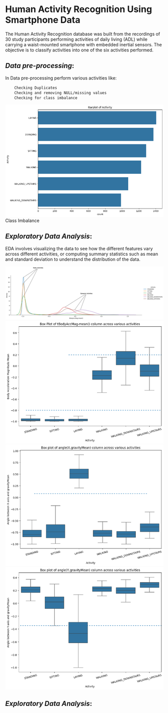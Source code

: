 # **Human Activity Recognition Using Smartphone Data**

 The Human Activity Recognition database was built from the recordings of 30 study participants performing activities of daily living (ADL) while carrying a waist-mounted smartphone with embedded inertial sensors. The objective is to classify activities into one of the six activities performed.

 ## ***Data pre-processing***:

 In Data pre-processing perform various activities like:

        Checking Duplicates
        Checking and removing NULL/missing values
        Checking for class imbalance
![Class Imbalance ](<Plot Images/BarPlotActivity.png>)
Class Imbalance 
 
 
## ***Exploratory Data Analysis***:

EDA involves visualizing the data to see how the different features vary across different activities, or computing summary statistics such as mean and standard deviation to understand the distribution of the data.

![Activities](<Plot Images/activities.png>)
![tBodyAccMag-mean](<Plot Images/box1.png>) 
![Angle between X-axis and gravityMean](<Plot Images/box2.png>) 
![Angle between Y-axis and gravityMean](<Plot Images/box3.png>)


## ***Exploratory Data Analysis***:





